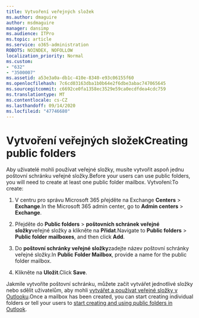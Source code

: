 ```yaml
---
title: Vytvoření veřejných složek
ms.author: dmaguire
author: msdmaguire
manager: dansimp
ms.audience: ITPro
ms.topic: article
ms.service: o365-administration
ROBOTS: NOINDEX, NOFOLLOW
localization_priority: Normal
ms.custom:
- "632"
- "3500007"
ms.assetid: a53e3a0a-db1c-410e-8340-e93c06155f60
ms.openlocfilehash: 7c6cd03163dba1b0b64e2f6dbe3abac747065645
ms.sourcegitcommit: c6692ce0fa1358ec3529e59ca0ecdfdea4cdc759
ms.translationtype: MT
ms.contentlocale: cs-CZ
ms.lasthandoff: 09/14/2020
ms.locfileid: "47746680"
---
```

# <a name="creating-public-folders"></a><span data-ttu-id="b15b9-102">Vytvoření veřejných složek</span><span class="sxs-lookup"><span data-stu-id="b15b9-102">Creating public folders</span></span>

<span data-ttu-id="b15b9-103">Aby uživatelé mohli používat veřejné složky, musíte vytvořit aspoň jednu poštovní schránku veřejné složky.</span><span class="sxs-lookup"><span data-stu-id="b15b9-103">Before your users can use public folders, you will need to create at least one public folder mailbox.</span></span> <span data-ttu-id="b15b9-104">Vytvoření:</span><span class="sxs-lookup"><span data-stu-id="b15b9-104">To create:</span></span>
  
1. <span data-ttu-id="b15b9-105">V centru pro správu Microsoft 365 přejděte na Exchange **Centers** \> **Exchange**.</span><span class="sxs-lookup"><span data-stu-id="b15b9-105">In the Microsoft 365 admin center, go to **Admin centers** \> **Exchange**.</span></span>

2. <span data-ttu-id="b15b9-106">Přejděte do **Public folders** \> **poštovních schránek veřejné složky**veřejné složky a klikněte na **Přidat**.</span><span class="sxs-lookup"><span data-stu-id="b15b9-106">Navigate to **Public folders** \> **Public folder mailboxes**, and then click **Add**.</span></span>

3. <span data-ttu-id="b15b9-107">Do **poštovní schránky veřejné složky**zadejte název poštovní schránky veřejné složky.</span><span class="sxs-lookup"><span data-stu-id="b15b9-107">In **Public Folder Mailbox**, provide a name for the public folder mailbox.</span></span>

4. <span data-ttu-id="b15b9-108">Klikněte na **Uložit**.</span><span class="sxs-lookup"><span data-stu-id="b15b9-108">Click **Save**.</span></span>

<span data-ttu-id="b15b9-109">Jakmile vytvoříte poštovní schránku, můžete začít vytvářet jednotlivé složky nebo sdělit uživatelům, aby mohli [vytvářet a používat veřejné složky v Outlooku](https://support.office.com/article/Create-and-share-a-public-folder-in-Outlook-a2835011-d524-4a5c-a207-05c159bb2a97).</span><span class="sxs-lookup"><span data-stu-id="b15b9-109">Once a mailbox has been created, you can start creating individual folders or tell your users to [start creating and using public folders in Outlook](https://support.office.com/article/Create-and-share-a-public-folder-in-Outlook-a2835011-d524-4a5c-a207-05c159bb2a97).</span></span>
  